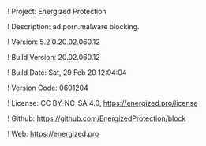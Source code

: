 ! Project: Energized Protection

! Description: ad.porn.malware blocking.

! Version: 5.2.0.20.02.060.12

! Build Version: 20.02.060.12

! Build Date: Sat, 29 Feb 20 12:04:04

! Version Code: 0601204

! License: CC BY-NC-SA 4.0, https://energized.pro/license

! Github: https://github.com/EnergizedProtection/block

! Web: https://energized.pro
